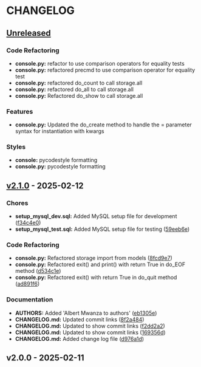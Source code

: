 # CHANGELOG

<a name="unreleased"></a>
## [Unreleased]

### Code Refactoring
- **console.py:** refactor to use comparison operators for equality tests
- **console.py:** refactored precmd to use comparison operator for equality test
- **console.py:** refactored do_count to call storage.all
- **console.py:** refactored do_all to call storage.all
- **console.py:** Refactored do_show to call storage.all

### Features
- **console.py:** Updated the do_create method to handle the <key name>=<value> parameter syntax for instantiation with kwargs

### Styles
- **console:** pycodestyle formatting
- **console.py:** pycodestyle formatting


<a name="v2.1.0"></a>
## [v2.1.0] - 2025-02-12
### Chores
- **setup_mysql_dev.sql:** Added MySQL setup file for development ([f34c4e0](https://github.com/mwanzaalbert/AirBnB_clone_v2/commit/f34c4e0f3c21d8c0d5996b87cae25969fe1323ea))
- **setup_mysql_test.sql:** Added MySQL setup file for testing ([59eeb6e](https://github.com/mwanzaalbert/AirBnB_clone_v2/commit/59eeb6eed7268f39d8ed6d3f66d8fcaab73e3dbd))

### Code Refactoring
- **console.py:** Refactored storage import from models ([8fcd9e7](https://github.com/mwanzaalbert/AirBnB_clone_v2/commit/8fcd9e75692ff88124b7e5fa148e98db35337d0f))
- **console.py:** Refactored exit() and print() with return True in do_EOF method ([d534c1e](https://github.com/mwanzaalbert/AirBnB_clone_v2/commit/d534c1e7a511d17424e8fcbdbe4c5ea7985d30a6))
- **console.py:** Refactored exit() with return True in do_quit method ([ad891f6](https://github.com/mwanzaalbert/AirBnB_clone_v2/commit/ad891f6bae73541cf1153c37646596dd0bcb6f94))

### Documentation
- **AUTHORS:** Added 'Albert Mwanza to authors' ([eb1305e](https://github.com/mwanzaalbert/AirBnB_clone_v2/commit/eb1305e1b5bbad2ceae12d7b92fd9f3f1dbc1345))
- **CHANGELOG.md:** Updated commit links ([8f2a484](https://github.com/mwanzaalbert/AirBnB_clone_v2/commit/8f2a484529f40376cd4aaa6349ecd02156348ac0))
- **CHANGELOG.md:** Updated to show commit links ([f2dd2a2](https://github.com/mwanzaalbert/AirBnB_clone_v2/commit/f2dd2a296a9efdba2e8759482e1ddc2fd1a9c9b1))
- **CHANGELOG.md:** Updated to show commit links ([169356d](https://github.com/mwanzaalbert/AirBnB_clone_v2/commit/169356dbc9b8542c9b1591745f377f42afaaf176))
- **CHANGELOG.md:** Added change log file ([d976a1d](https://github.com/mwanzaalbert/AirBnB_clone_v2/commit/d976a1d761adba4d73b8c8e364e8fd3af6d65df6))


<a name="v2.0.0"></a>
## v2.0.0 - 2025-02-11

[Unreleased]: https://github.com/mwanzaalbert/AirBnB_clone_v2/compare/v2.1.0...HEAD
[v2.1.0]: https://github.com/mwanzaalbert/AirBnB_clone_v2/compare/v2.0.0...v2.1.0
